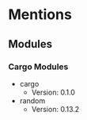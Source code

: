 # Mentions
## Modules
### Cargo Modules
- cargo
    - Version: 0.1.0
- random
    - Version: 0.13.2
